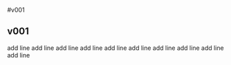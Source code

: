 #v001
 ## v001
 add line
  add line
   add line
    add line
     add line
      add line
       add line
        add line
  add line
  add line
